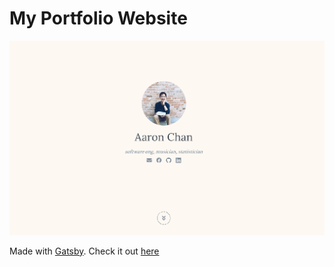 # My Portfolio Website

![Preview](./src/images/preview.png)

Made with [Gatsby](https://www.gatsbyjs.org).  Check it out [here](https://aaronchan.dev)
